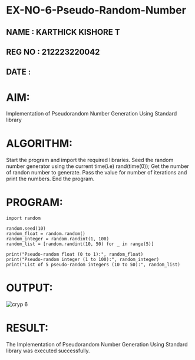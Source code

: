 # EX-NO-6-Pseudo-Random-Number
## NAME : KARTHICK KISHORE T
## REG NO : 212223220042
## DATE : 

# AIM: 
Implementation of Pseudorandom Number Generation Using Standard library

# ALGORITHM:
Start the program and import the required libraries.
Seed the random number generator using the current time(i.e) rand(time(0));
Get the number of randon number to generate.
Pass the value for number of iterations and print the numbers.
End the program.

# PROGRAM:
```
import random

random.seed(10) 
random_float = random.random()
random_integer = random.randint(1, 100)
random_list = [random.randint(10, 50) for _ in range(5)]

print("Pseudo-random float (0 to 1):", random_float)
print("Pseudo-random integer (1 to 100):", random_integer)
print("List of 5 pseudo-random integers (10 to 50):", random_list)

```
# OUTPUT:
![cryp 6](https://github.com/user-attachments/assets/139e001a-c0e6-4d8e-9318-179b057fe85e)

# RESULT:
The Implementation of Pseudorandom Number Generation Using Standard library was executed successfully.
